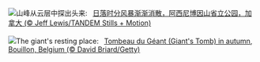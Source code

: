 ![](https://www.bing.com/th?id=OHR.AssiniboineTS_ZH-CN9936042562_UHD.jpg&w=1000)山峰从云层中探出头来:&nbsp;&ensp;[日落时分风暴渐渐消散，阿西尼博因山省立公园，加拿大 (© Jeff Lewis/TANDEM Stills + Motion)](https://www.bing.com/th?id=OHR.AssiniboineTS_ZH-CN9936042562_UHD.jpg)
<br><br/>
![](https://www.bing.com/th?id=OHR.SemoisRiver_EN-US6047540380_UHD.jpg&w=1000)The giant's resting place:&nbsp;&ensp;[Tombeau du Géant (Giant's Tomb) in autumn, Bouillon, Belgium (© David Briard/Getty)](https://www.bing.com/th?id=OHR.SemoisRiver_EN-US6047540380_UHD.jpg)
<br><br/>
